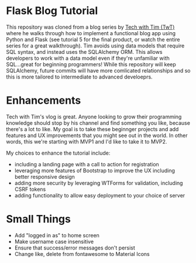 # Flask Blog Tutorial

This repository was cloned from a blog series by [Tech with Tim (TwT)](https://www.youtube.com/watch?v=GQcM8wdduLI&list=PLzMcBGfZo4-nK0Pyubp7yIG0RdXp6zklu) where he walks through how to implement a functional blog app using Python and Flask (see tutorial 5 for the final product, or watch the entire series for a great walkthrough).  Tim avoids using data models that require SQL syntax, and instead uses the SQLAlchemy ORM.  This allows developers to work with a data model even if they're unfamiliar with SQL...great for beginning programmers!  While this repository will keep SQLAlchemy, future commits will have more comlicated relationships and so this is more tailored to intermediate to advanced develoeprs.  

# Enhancements

Tech with Tim's vlog is great.  Anyone looking to grow their programming knowledge should stop by his channel and find something you like, because there's a lot to like.  My goal is to take these beginnger projects and add features and UX improvements that you might see out in the world.  In other words, this we're starting with MVP1 and I'd like to take it to MVP2.

My choices to enhance the tutorial include: 
- including a landing page with a call to action for registration
- leveraging more features of Bootstrap to improve the UX including better responsive design
- adding more security by leveraging WTForms for validation, including CSRF tokens
- adding functionality to allow easy deployment to your choice of server

# Small Things
- Add "logged in as" to home screen 
- Make username case insensitive 
- Ensure that success/error messages don't persist 
- Change like, delete from fontawesome to Material Icons
 
